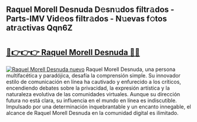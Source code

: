 ## Raquel Morell Desnuda D𝚎sn𝚞dos filtr𝚊dos - Parts-IMV Vid𝚎os filtr𝚊dos - N𝚞evas f𝚘tos atr𝚊ctivas Qqn6Z

# <h2><a href="http://mbbgvm.tromn.icu/?c=Raquel+Morell+Desnuda">🔗👉👉👉 Raquel Morell Desnuda 🔗🔗</a></h2>

[![Raquel Morell Desnuda nuevo](https://i.imgur.com/pEAQMta.gif)](http://mbbgvm.tromn.icu/?c=Raquel+Morell+Desnuda)
Raquel Morell Desnuda, una persona multifacética y paradójica, desafía la comprensión simple. Su innovador estilo de comunicación en línea ha cautivado y enfurecido a los críticos, encendiendo debates sobre la privacidad, la expresión artística y la naturaleza evolutiva de las comunidades virtuales. Aunque su dirección futura no está clara, su influencia en el mundo en línea es indiscutible. Impulsado por una determinación inquebrantable y un encanto innegable, el alcance de Raquel Morell Desnuda en la comunidad digital es ilimitado.
